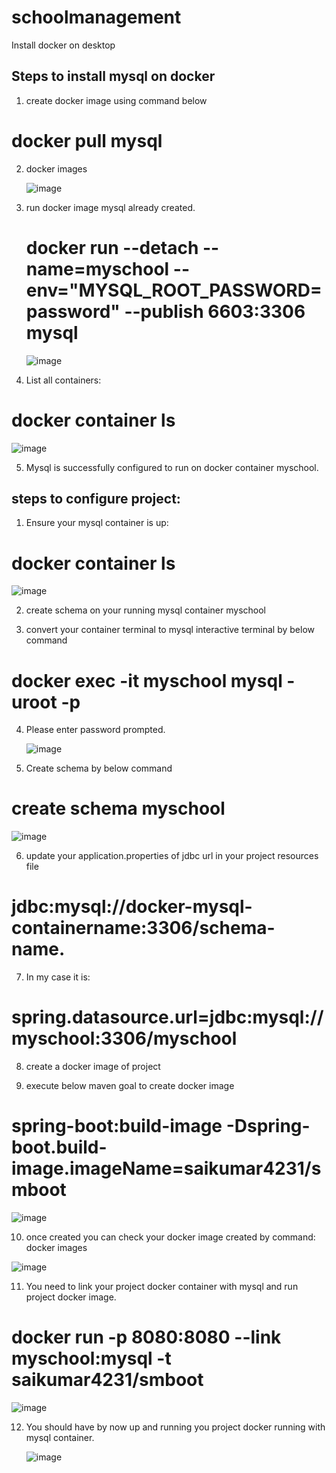 # schoolmanagement
Install docker on desktop

Steps to install mysql on docker
---------------------------------

1. create docker image using command below

  #  docker pull mysql

2. docker images
 
    ![image](https://user-images.githubusercontent.com/72868475/126320401-b8117700-97ef-453a-812c-d8527b34e7b0.png)

3. run docker image mysql already created.

   # docker run --detach --name=myschool --env="MYSQL_ROOT_PASSWORD=password" --publish 6603:3306 mysql

    ![image](https://user-images.githubusercontent.com/72868475/126320991-9903f27d-f3bf-4e7c-a529-a346e577a2af.png)

4.  List all containers:

   # docker container ls

   ![image](https://user-images.githubusercontent.com/72868475/126321086-ff2d4613-36cc-4f08-bd95-2ca6e6511e81.png)

5. Mysql is successfully configured to run on docker container myschool.

steps to configure project:
---------------------------

1. Ensure your mysql container is up: 

# docker container ls

  ![image](https://user-images.githubusercontent.com/72868475/126322154-19f30a61-fa5a-46d4-828e-f68f0ad9aff2.png)

2. create schema on your running mysql container myschool

3. convert your container terminal to mysql interactive terminal by below command

 #  docker exec -it myschool mysql -uroot -p

4. Please enter password prompted.

   ![image](https://user-images.githubusercontent.com/72868475/126324010-c6236127-210c-4726-b537-cc93b3a7a156.png)

5. Create schema by below command

  #  create schema myschool

   ![image](https://user-images.githubusercontent.com/72868475/126324149-4a60ac89-5030-4302-a1f9-152cde94a5b3.png)

6. update your application.properties of jdbc url in your project resources file 
                             
  #   jdbc:mysql://docker-mysql-containername:3306/schema-name.

7.  In my case it is:

  #   spring.datasource.url=jdbc:mysql://myschool:3306/myschool

8. create a docker image of project

9. execute below maven goal to create docker image

 #   spring-boot:build-image -Dspring-boot.build-image.imageName=saikumar4231/smboot

   ![image](https://user-images.githubusercontent.com/72868475/126321892-86691978-01ea-457c-95c1-cb37c1b17680.png)

10. once created you can check your docker image created by command: docker images

   ![image](https://user-images.githubusercontent.com/72868475/126322046-114b17c1-0486-4cf5-bed3-8d4cba936c0c.png)

11. You need to link your project docker container with mysql and run project docker image.

  #  docker run -p 8080:8080 --link myschool:mysql -t saikumar4231/smboot

   ![image](https://user-images.githubusercontent.com/72868475/126322613-cb88cb44-c817-4711-99a4-740062689439.png)

12. You should have by now up and running you project docker running with mysql container.

    ![image](https://user-images.githubusercontent.com/72868475/126322899-18aa7350-c7d4-4161-a453-543d6c0ad1a7.png) 

